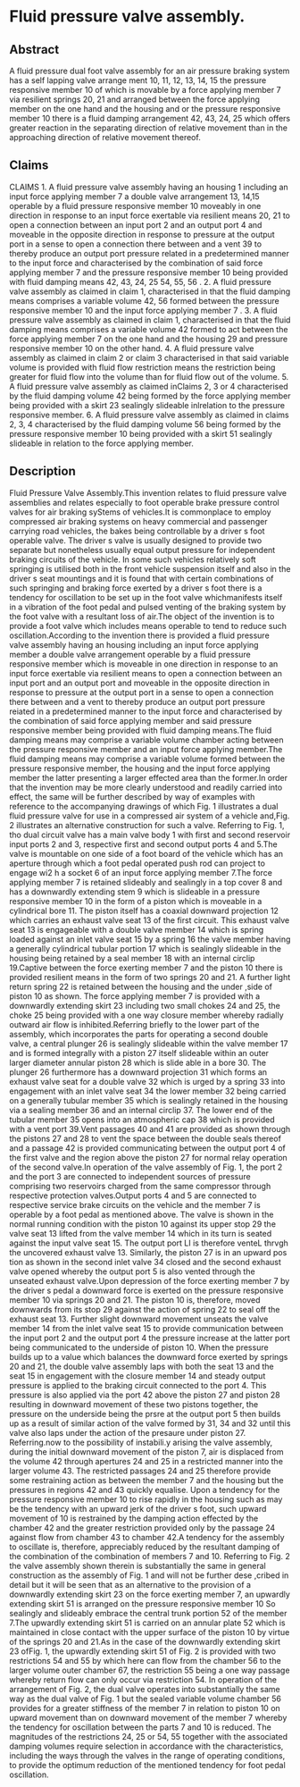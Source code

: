# Fluid pressure valve assembly.

## Abstract
A fluid pressure dual foot valve assembly for an air pressure braking system has a self lapping valve arrange ment 10, 11, 12, 13, 14, 15 the pressure responsive member 10 of which is movable by a force applying member 7 via resilient springs 20, 21 and arranged between the force applying member on the one hand and the housing and or the pressure responsive member 10 there is a fluid damping arrangement 42, 43, 24, 25 which offers greater reaction in the separating direction of relative movement than in the approaching direction of relative movement thereof.

## Claims
CLAIMS 1. A fluid pressure valve assembly having an housing 1 including an input force applying member 7 a double valve arrangement 13, 14,15 operable by a fluid pressure responsive member 10 moveably in one direction in response to an input force exertable via resilient means 20, 21 to open a connection between an input port 2 and an output port 4 and moveable in the opposite direction in response to pressure at the output port in a sense to open a connection there between and a vent 39 to thereby produce an output port pressure related in a predetermined manner to the input force and characterised by the combination of said force applying member 7 and the pressure responsive member 10 being provided with fluid damping means 42, 43, 24, 25 54, 55, 56 . 2. A fluid pressure valve assembly as claimed in claim 1, characterised in that the fluid damping means comprises a variable volume 42, 56 formed between the pressure responsive member 10 and the input force applying member 7 . 3. A fluid pressure valve assembly as claimed in claim 1, characterised in that the fluid damping means comprises a variable volume 42 formed to act between the force applying member 7 on the one hand and the housing 29 and pressure responsive member 10 on the other hand. 4. A fluid pressure valve assembly as claimed in claim 2 or claim 3 characterised in that said variable volume is provided with fluid flow restriction means the restriction being greater for fluid flow into the volume than for fluid flow out of the volume. 5. A fluid pressure valve assembly as claimed inClaims 2, 3 or 4 characterised by the fluid damping volume 42 being formed by the force applying member being provided with a skirt 23 sealingly slideable inlrelation to the pressure responsive member. 6. A fluid pressure valve assembly as claimed in claims 2, 3, 4 characterised by the fluid damping volume 56 being formed by the pressure responsive member 10 being provided with a skirt 51 sealingly slideable in relation to the force applying member.

## Description
Fluid Pressure Valve Assembly.This invention relates to fluid pressure valve assemblies and relates especially to foot operable brake pressure control valves for air braking syStems of vehicles.It is commonplace to employ compressed air braking systems on heavy commercial and passenger carrying road vehicles, the bakes being controllable by a driver s foot operable valve. The driver s valve is usually designed to provide two separate but nonetheless usually equal output pressure for independent braking circuits of the vehicle. In some such vehicles relatively soft springing is utilised both in the front vehicle suspension itself and also in the driver s seat mountings and it is found that with certain combinations of such springing and braking force exerted by a driver s foot there is a tendency for oscillation to be set up in the foot valve whichmanifests itself in a vibration of the foot pedal and pulsed venting of the braking system by the foot valve with a resultant loss of air.The object of the invention is to provide a foot valve which includes means operable to tend to reduce such oscillation.According to the invention there is provided a fluid pressure valve assembly having an housing including an input force applying member a double valve arrangement operable by a fluid pressure responsive member which is moveable in one direction in response to an input force exertable via resilient means to open a connection between an input port and an output port and moveable in the opposite direction in response to pressure at the output port in a sense to open a connection there between and a vent to thereby produce an output port pressure reiated in a predetermined manner to the input force and characterised by the combination of said force applying member and said pressure responsive member being provided with fluid damping means.The fluid damping means may comprise a variable volume chamber acting between the pressure responsive member and an input force applying member.The fluid damping means may comprise a variable volume formed between the pressure responsive member, the housing and the input force applying member the latter presenting a larger effected area than the former.In order that the invention may be more clearly understood and readily carried into effect, the same will be further described by way of examples with reference to the accompanying drawings of which Fig. 1 illustrates a dual fluid pressure valve for use in a compressed air system of a vehicle and,Fig. 2 illustrates an alternative construction for such a valve. Referring to Fig. 1, tho dual circuit valve has a main valve body 1 with first and second reservoir input ports 2 and 3, respective first and second output ports 4 and 5.The valve is mountable on one side of a foot board of the vehicle which has an aperture through which a foot pedal operated push rod can project to engage wi2 h a socket 6 of an input force applying member 7.The force applying member 7 is retained slideably and sealingly in a top cover 8 and has a downwardly extending stem 9 which is slideable in a pressure responsive member 10 in the form of a piston which is moveable in a cylindrical bore 11. The piston itself has a coaxial downward projection 12 which carries an exhaust valve seat 13 of the first circuit. This exhaust valve seat 13 is engageable with a double valve member 14 which is spring loaded against an inlet valve seat 15 by a spring 16 the valve member having a generally cylindrical tubular portion 17 which is sealingly slideable in the housing being retained by a seal member 18 with an internal circlip 19.Captive between the force exerting member 7 and the piston 10 there is provided resilient means in the form of two springs 20 and 21. A further light return spring 22 is retained between the housing and the under ,side of piston 10 as shown. The force applying member 7 is provided with a downwardly extending skirt 23 including two small chokes 24 and 25, the choke 25 being provided with a one way closure member whereby radially outward air flow is inhibited.Referring briefly to the lower part of the assembly, which incorporates the parts for operating a second double valve, a central plunger 26 is sealingly slideable within the valve member 17 and is formed integrally with a piston 27 itself slideable within an outer larger diameter annular piston 28 which is slide able in a bore 30. The plunger 26 furthermore has a downward projection 31 which forms an exhaust valve seat for a double valve 32 which is urged by a spring 33 into engagement with an inlet valve seat 34 the lower member 32 being carried on a generally tubular member 35 which is sealingly retained in the housing via a sealing member 36 and an internal circlip 37. The lower end of the tubular member 35 opens into an atmospheric cap 38 which is provided with a vent port 39.Vent passages 40 and 41 are provided as shown through the pistons 27 and 28 to vent the space between the double seals thereof and a passage 42 is provided communicating between the output port 4 of the first valve and the region above the piston 27 for normal relay operation of the second valve.In operation of the valve assembly of Fig. 1, the port 2 and the port 3 are connected to independent sources of pressure comprising two reservoirs charged from the same compressor through respective protection valves.Output ports 4 and 5 are connected to respective service brake circuits on the vehicle and the member 7 is operable by a foot pedal as mentioned above. The valve is shown in the normal running condition with the piston 10 against its upper stop 29 the valve seat 13 lifted from the valve member 14 which in its turn is seated against the input valve seat 15. The output port LI is therefore venteL thrvgh the uncovered exhaust valve 13. Similarly, the piston 27 is in an upward pos tion as shown in the second inlet valve 34 closed and the second exhaust valve opened whereby the output port 5 is also vented through the unseated exhaust valve.Upon depression of the force exerting member 7 by the driver s pedal a downward force is exerted on the pressure responsive member 10 via springs 20 and 21. The piston 10 is, therefore, moved downwards from its stop 29 against the action of spring 22 to seal off the exhaust seat 13. Further slight downward movement unseats the valve member 14 from the inlet valve seat 15 to provide communication between the input port 2 and the output port 4 the pressure increase at the latter port being communicated to the underside of piston 10. When the pressure builds up to a value which balances the downward force exerted by springs 20 and 21, the double valve assembly laps with both the seat 13 and the seat 15 in engagement with the closure member 14 and steady output pressure is applied to the braking circuit connected to the port 4. This pressure is also applied via the port 42 above the piston 27 and piston 28 resulting in downward movement of these two pistons together, the pressure on the underside being the prsre at the output port 5 then builds up as a result of similar action of the valve formed by 31, 34 and 32 until this valve also laps under the action of the presaure under piston 27. Referring.now to the possibility of instabili.y arising the valve assembly, during the initial downward movement of the piston 7, air is displaced from the volume 42 through apertures 24 and 25 in a restricted manner into the larger volume 43. The restricted passages 24 and 25 therefore provide some restraining action as between the member 7 and the housing but the pressures in regions 42 and 43 quickly equalise. Upon a tendency for the pressure responsive member 10 to rise rapidly in the housing such as may be the tendency with an upward jerk of the driver s foot, such upward movement of 10 is restrained by the damping action effected by the chamber 42 and the greater restriction provided only by the passage 24 against flow from chamber 43 to chamber 42.A tendency for the assembly to oscillate is, therefore, appreciably reduced by the resultant damping of the combination of the combination of members 7 and 10. Referring to Fig. 2 the valve assembly shown therein is substantially the same in general construction as the assembly of Fig. 1 and will not be further dese ,cribed in detail but it will be seen that as an alternative to the provision of a downwardly extending skirt 23 on the force exerting member 7, an upwardly extending skirt 51 is arranged on the pressure responsive member 10 So sealingly and slideably embrace the central trunk portion 52 of the member 7.The upwardly extending skirt 51 is carried on an annular plate 52 which is maintained in close contact with the upper surface of the piston 10 by virtue of the springs 20 and 21.As in the case of the downwardly extending skirt 23 ofFig. 1, the upwardly extending skirt 51 of Fig. 2 is provided with two restrictions 54 and 55 by which here can flow from the chamber 56 to the larger volume outer chamber 67, the restriction 55 being a one way passage whereby return flow can only occur via restriction 54. In operation of the arrangement of Fig. 2, the dual valve operates into substantially the same way as the dual valve of Fig. 1 but the sealed variable volume chamber 56 provides for a greater stiffness of the member 7 in relation to piston 10 on upward movement than on downward movement of the member 7 whereby the tendency for oscillation between the parts 7 and 10 is reduced. The magnitudes of the restrictions 24, 25 or 54, 55 together with the associated damping volumes require selection in accordance with the characteristics, including the ways through the valves in the range of operating conditions, to provide the optimum reduction of the mentioned tendency for foot pedal oscillation.